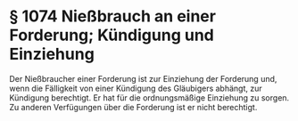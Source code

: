 # § 1074 Nießbrauch an einer Forderung; Kündigung und Einziehung
Der Nießbraucher einer Forderung ist zur Einziehung der Forderung und, wenn die Fälligkeit von einer Kündigung des Gläubigers abhängt, zur Kündigung berechtigt. Er hat für die ordnungsmäßige Einziehung zu sorgen. Zu anderen Verfügungen über die Forderung ist er nicht berechtigt.